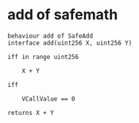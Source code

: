 # add of safemath

```act
behaviour add of SafeAdd
interface add(uint256 X, uint256 Y)

iff in range uint256

    X + Y

iff

    VCallValue == 0

returns X + Y
```
